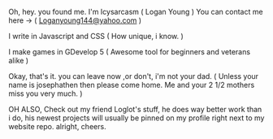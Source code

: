 Oh, hey. you found me.
I'm Icysarcasm ( Logan Young )
You can contact me here -> ( Loganyoung144@yahoo.com ) 

I write in Javascript and CSS ( How unique, i know. )

I make games in GDevelop 5 ( Awesome tool for beginners and veterans alike )

Okay, that's it. you can leave now ,or don't, i'm not your dad. 
( Unless your name is josephathen then please come home. Me and your 2 1/2 mothers miss you very much. )

OH ALSO, Check out my friend Loglot's stuff, he does way better work than i do, his newest projects will usually be pinned on my profile right next to my website repo.
alright, cheers.

<!---
Icysarcasm/Icysarcasm is a ✨ special ✨ repository because its `README.md` (this file) appears on your GitHub profile.
You can click the Preview link to take a look at your changes.
--->
